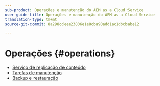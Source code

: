 ```yaml
---
sub-product: Operações e manutenção do AEM as a Cloud Service
user-guide-title: Operações e manutenção do AEM as a Cloud Service
translation-type: tm+mt
source-git-commit: 8a298cdeee23806e1e8cba90add1ac1dbcbabe12

---
```



# Operações {#operations}

+ [Serviço de replicação de conteúdo](replication.md)
+ [Tarefas de manutenção](maintenance.md)
+ [Backup e restauração](backup.md)

